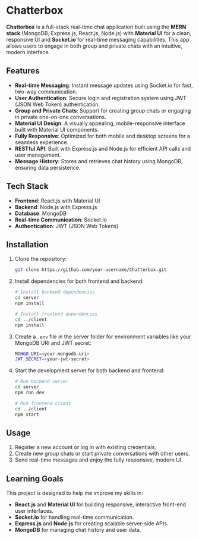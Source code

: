 # Chatterbox

**Chatterbox** is a full-stack real-time chat application built using the **MERN stack** (MongoDB, Express.js, React.js, Node.js) with **Material UI** for a clean, responsive UI and **Socket.io** for real-time messaging capabilities. This app allows users to engage in both group and private chats with an intuitive, modern interface.

## Features

- **Real-time Messaging**: Instant message updates using Socket.io for fast, two-way communication.
- **User Authentication**: Secure login and registration system using JWT (JSON Web Token) authentication.
- **Group and Private Chats**: Support for creating group chats or engaging in private one-on-one conversations.
- **Material UI Design**: A visually appealing, mobile-responsive interface built with Material UI components.
- **Fully Responsive**: Optimized for both mobile and desktop screens for a seamless experience.
- **RESTful API**: Built with Express.js and Node.js for efficient API calls and user management.
- **Message History**: Stores and retrieves chat history using MongoDB, ensuring data persistence.

## Tech Stack

- **Frontend**: React.js with Material UI
- **Backend**: Node.js with Express.js
- **Database**: MongoDB
- **Real-time Communication**: Socket.io
- **Authentication**: JWT (JSON Web Tokens)
  
## Installation

1. Clone the repository:
   ```bash
   git clone https://github.com/your-username/Chatterbox.git
   ```
   
2. Install dependencies for both frontend and backend:
   ```bash
   # Install backend dependencies
   cd server
   npm install

   # Install frontend dependencies
   cd ../client
   npm install
   ```

3. Create a `.env` file in the server folder for environment variables like your MongoDB URI and JWT secret:
   ```bash
   MONGO_URI=<your-mongodb-uri>
   JWT_SECRET=<your-jwt-secret>
   ```

4. Start the development server for both backend and frontend:
   ```bash
   # Run backend server
   cd server
   npm run dev

   # Run frontend client
   cd ../client
   npm start
   ```

## Usage

1. Register a new account or log in with existing credentials.
2. Create new group chats or start private conversations with other users.
3. Send real-time messages and enjoy the fully responsive, modern UI.

## Learning Goals

This project is designed to help me improve my skills in:
- **React.js** and **Material UI** for building responsive, interactive front-end user interfaces.
- **Socket.io** for handling real-time communication.
- **Express.js** and **Node.js** for creating scalable server-side APIs.
- **MongoDB** for managing chat history and user data.